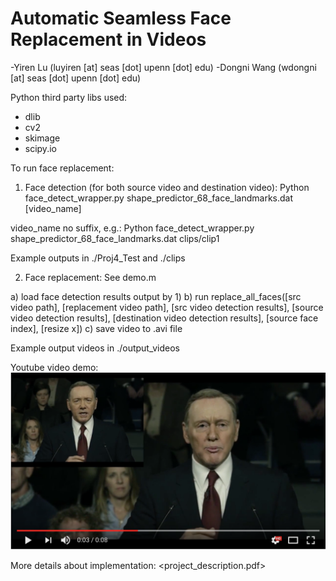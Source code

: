 # Automatic Seamless Face Replacement in Videos
-Yiren Lu (luyiren [at] seas [dot] upenn [dot] edu)
-Dongni Wang (wdongni [at] seas [dot] upenn [dot] edu)

Python third party libs used:
  - dlib
  - cv2
  - skimage
  - scipy.io

To run face replacement:

1) Face detection (for both source video and destination video):
Python face_detect_wrapper.py shape_predictor_68_face_landmarks.dat [video_name]

video_name no suffix, e.g.:
Python face_detect_wrapper.py shape_predictor_68_face_landmarks.dat clips/clip1

Example outputs in ./Proj4_Test and ./clips

2) Face replacement:
See demo.m

  a) load face detection results output by 1)
  b) run replace_all_faces([src video path], [replacement video path], [src video detection results], [source video detection results], [destination video detection results], [source face index], [resize x])
  c) save video to .avi file

Example output videos in ./output_videos

Youtube video demo:
[![Face replacement](video_screenshot.png)](https://www.youtube.com/watch?v=nZL8UIkghto&feature=youtu.be "Face replacement")

More details about implementation:
<project_description.pdf>
